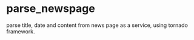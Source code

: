 # parse_newspage
parse title, date and content from news page as a service, using tornado framework.
